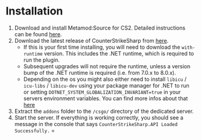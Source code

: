 # Installation

1. Download and install Metamod:Source for CS2. Detailed instructions can be found [here](https://cs2.poggu.me/metamod/installation/).
2. Download the latest release of CounterStrikeSharp from [here](https://github.com/roflmuffin/CounterStrikeSharp/actions/workflows/cmake-single-platform.yml).
   - If this is your first time installing, you will need to download the `with-runtime` version. This includes the .NET runtime, which is required to run the plugin.
   - Subsequent upgrades will not require the runtime, unless a version bump of the .NET runtime is required (i.e. from 7.0.x to 8.0.x).
   - Depending on the os you might also either need to install `libicu` / `icu-libs` / `libicu-dev` using your package manager for .NET to run or setting `DOTNET_SYSTEM_GLOBALIZATION_INVARIANT=true` in your servers environment variables. You can find more infos about that [here](https://github.com/dotnet/runtime/blob/main/docs/design/features/globalization-invariant-mode.md#enabling-the-invariant-mode)
3. Extract the `addons` folder to the `/csgo/` directory of the dedicated server.
4. Start the server. If everything is working correctly, you should see a message in the console that says `CounterStrikeSharp.API Loaded Successfully.`
=

